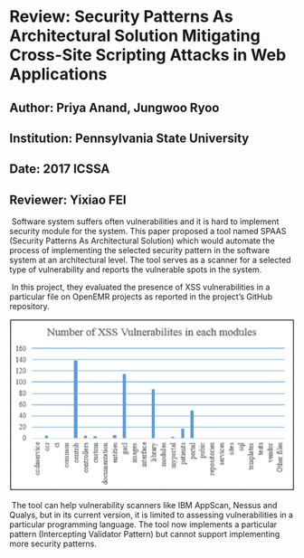# Review: Security Patterns As Architectural Solution Mitigating Cross-Site Scripting Attacks in Web Applications

## Author: Priya Anand, Jungwoo Ryoo 

## Institution: Pennsylvania State University

## Date: 2017 ICSSA

## Reviewer: Yixiao FEI

​    Software system suffers often vulnerabilities and it is hard to implement security module for the system. This paper proposed a tool named SPAAS (Security Patterns As Architectural Solution) which would automate the process of implementing the selected security pattern in the software system at an architectural level. The tool serves as a scanner for a selected type
of vulnerability and reports the vulnerable spots in the system.

​    In this project, they evaluated the presence of XSS vulnerabilities in a particular file on OpenEMR projects as reported in the project’s GitHub repository. 

![Result](./Images/img7.png)



​    The tool can help  vulnerability scanners like IBM AppScan, Nessus and Qualys, but in its current version, it is limited to assessing vulnerabilities in a particular programming
language. The tool now implements a particular pattern (Intercepting Validator Pattern) but cannot support implementing more security patterns.
